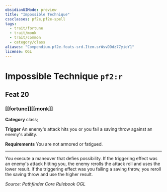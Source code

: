 ```yaml
---
obsidianUIMode: preview
title: "Impossible Technique"
cssclasses: pf2e,pf2e-spell
tags:
  - trait/fortune
  - trait/monk
  - trait/common
  - category/class
aliases: "Compendium.pf2e.feats-srd.Item.srWsvDDdz77yieY1"
license: OGL
---
```

# Impossible Technique `pf2:r`
## Feat 20
### [[fortune]][[monk]]

**Category** class; 




**Trigger** An enemy's attack hits you or you fail a saving throw against an enemy's ability.

**Requirements** You are not armored or fatigued.

* * *

You execute a maneuver that defies possibility. If the triggering effect was an enemy's attack hitting you, the enemy rerolls the attack roll and uses the lower result. If the triggering effect was you failing a saving throw, you reroll the saving throw and use the higher result.

*Source: Pathfinder Core Rulebook*
*OGL*